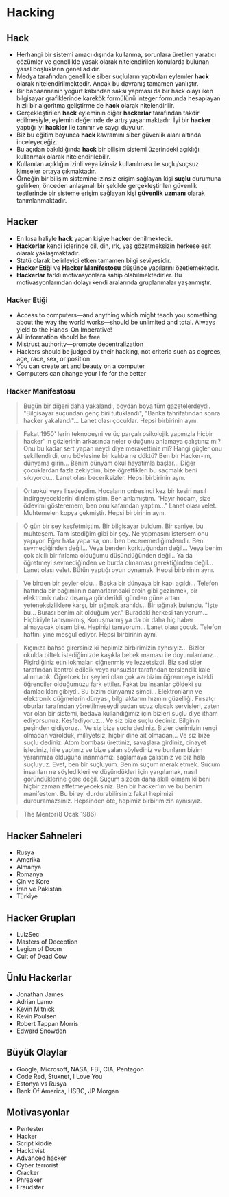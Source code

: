 # Hacking

## Hack

- Herhangi bir sistemi amacı dışında kullanma, sorunlara üretilen yaratıcı çözümler ve genellikle yasak olarak nitelendirilen konularda bulunan yasal boşlukların genel adıdır.
- Medya tarafından genellikle siber suçluların yaptıkları eylemler **hack** olarak nitelendirilmektedir. Ancak bu davranış tamamen yanlıştır.
- Bir babaannenin yoğurt kabından saksı yapması da bir hack olayı iken bilgisayar grafiklerinde karekök formülünü integer formunda hesaplayan hızlı bir algoritma geliştirme de **hack** olarak nitelendirilir.
- Gerçekleştirilen **hack** eyleminin diğer **hackerlar** tarafından takdir edilmesiyle, eylemin değerinde de artış yaşanmaktadır. İyi bir **hacker** yaptığı iyi **hackler** ile tanınır ve saygı duyulur.
- Biz bu eğitim boyunca **hack** kavramını siber güvenlik alanı altında inceleyeceğiz.
- Bu açıdan bakıldığında **hack** bir bilişim sistemi üzerindeki açıklığı kullanmak olarak nitelendirilebilir.
- Kullanılan açıklığın izinli veya izinsiz kullanılması ile suçlu/suçsuz kimseler ortaya çıkmaktadır.
- Örneğin bir bilişim sistemine izinsiz erişim sağlayan kişi **suçlu** durumuna gelirken, önceden anlaşmalı bir şekilde gerçekleştirilen güvenlik testlerinde bir sisteme erişim sağlayan kişi **güvenlik uzmanı** olarak tanımlanmaktadır.

## Hacker

- En kısa haliyle **hack** yapan kişiye **hacker** denilmektedir.
- **Hackerlar** kendi içlerinde dil, din, ırk, yaş gözetmeksizin herkese eşit olarak yaklaşmaktadır.
- Statü olarak belirleyici etken tamamen bilgi seviyesidir.
- **Hacker Etiği** ve **Hacker Manifestosu** düşünce yapılarını özetlemektedir.
- **Hackerlar** farklı motivasyonlara sahip olabilmektedirler. Bu motivasyonlarından dolayı kendi aralarında gruplanmalar yaşanmıştır.

### Hacker Etiği

- Access to computers—and anything which might teach you something about the way the world works—should be unlimited and total. Always yield to the Hands-On Imperative!
- All information should be free
- Mistrust authority—promote decentralization
- Hackers should be judged by their hacking, not criteria such as degrees, age, race, sex, or position
- You can create art and beauty on a computer
- Computers can change your life for the better

### Hacker Manifestosu

> Bugün bir diğeri daha yakalandı, boydan boya tüm gazetelerdeydi. "Bilgisayar suçundan genç biri tutuklandı", "Banka tahrifatından sonra hacker yakalandı"... Lanet olası çocuklar.
> Hepsi birbirinin aynı.

> Fakat 1950' lerin teknobeyni ve üç parçalı psikolojik yapınızla hiçbir hacker' ın gözlerinin arkasında neler olduğunu anlamaya çalıştınız mı? Onu bu kadar sert yapan neydi diye merakettiniz mi? Hangi güçler onu şekillendirdi, onu böylesine bir kalıba ne döktü? Ben bir Hacker-ım, dünyama girin... Benim dünyam okul hayatımla başlar... Diğer çocuklardan fazla zekiydim, bize öğrettikleri bu saçmalık beni sıkıyordu... Lanet olası beceriksizler.
> Hepsi birbirinin aynı.

> Ortaokul veya lisedeydim. Hocaların onbeşinci kez bir kesiri nasıl indirgeyeceklerini dinlemiştim. Ben anlamıştım. "Hayır hocam, size ödevimi gösteremem, ben onu kafamdan yaptım..." Lanet olası velet. Muhtemelen kopya çekmiştir.
> Hepsi birbirinin aynı.

> O gün bir şey keşfetmiştim. Bir bilgisayar buldum. Bir saniye, bu muhteşem. Tam istediğim gibi bir şey. Ne yapmasını istersem onu yapıyor. Eğer hata yaparsa, onu ben beceremediğimdendir. Beni sevmediğinden değil... Veya benden korktuğundan değil... Veya benim çok akıllı bir fırlama olduğumu düşündüğünden değil.. Ya da öğretmeyi sevmediğinden ve burda olmaması gerektiğinden değil... Lanet olası velet. Bütün yaptığı oyun oynamak.
> Hepsi birbirinin aynı.

> Ve birden bir şeyler oldu... Başka bir dünyaya bir kapı açıldı... Telefon hattında bir bağımlının damarlarındaki eroin gibi gezinmek, bir elektronik nabız dışarıya gönderildi, günden güne artan yeteneksizliklere karşı, bir sığınak aranıldı... Bir sığınak bulundu. "İşte bu... Burası benim ait olduğum yer." Buradaki herkesi tanıyorum... Hiçbiriyle tanışmamış, Konuşmamış ya da bir daha hiç haber almayacak olsam bile. Hepinizi tanıyorum... Lanet olası çocuk. Telefon hattını yine meşgul ediyor.
> Hepsi birbirinin aynı.

> Kıçınıza bahse girersiniz ki hepimiz birbirimizin aynısıyız... Bizler okulda biftek istediğimizde kaşıkla bebek maması ile doyurulanlarız... Pişirdiğiniz etin lokmaları çiğnenmiş ve lezzetsizdi. Biz sadistler tarafından kontrol edildik veya ruhsuzlar tarafından terslendik kale alınmadık. Öğretcek bir şeyleri olan çok azı bizim öğrenmeye istekli öğrenciler olduğumuzu fark ettiler. Fakat bu insanlar çöldeki su damlacıkları gibiydi. Bu bizim dünyamız şimdi... Elektronların ve elektronik düğmelerin dünyası, bilgi aktarım hızının güzelliği. Fırsatçı oburlar tarafından yönetilmeseydi sudan ucuz olacak servisleri, zaten var olan bir sistemi, bedava kullandığımız için bizleri suçlu diye itham ediyorsunuz. Keşfediyoruz... Ve siz bize suçlu dediniz. Bilginin peşinden gidiyoruz... Ve siz bize suçlu dediniz. Bizler derimizin rengi olmadan varolduk, milliyetsiz, hiçbir dine ait olmadan... Ve siz bize suçlu dediniz. Atom bombası ürettiniz, savaşlara girdiniz, cinayet işlediniz, hile yaptınız ve bize yalan söylediniz ve bunların bizim yararımıza olduğuna inanmamızı sağlamaya çalıştınız ve biz hala suçluyuz. Evet, ben bir suçluyum. Benim suçum merak etmek. Suçum insanları ne söyledikleri ve düşündükleri için yargılamak, nasıl göründüklerine göre değil. Suçum sizden daha akıllı olmam ki beni hiçbir zaman affetmeyeceksiniz. Ben bir hacker'ım ve bu benim manifestom. Bu bireyi durdurabilirsiniz fakat hepimizi durduramazsınız.
> Hepsinden öte, hepimiz birbirimizin aynısıyız.

> The Mentor(8 Ocak 1986)

## Hacker Sahneleri

- Rusya
- Amerika
- Almanya
- Romanya
- Çin ve Kore
- İran ve Pakistan
- Türkiye

## Hacker Grupları

- LulzSec
- Masters of Deception
- Legion of Doom
- Cult of Dead Cow

## Ünlü Hackerlar

- Jonathan James
- Adrian Lamo
- Kevin Mitnick
- Kevin Poulsen
- Robert Tappan Morris
- Edward Snowden

## Büyük Olaylar

- Google, Microsoft, NASA, FBI, CIA, Pentagon
- Code Red, Stuxnet, I Love You
- Estonya vs Rusya
- Bank Of America, HSBC, JP Morgan

## Motivasyonlar

- Pentester
- Hacker
- Script kiddie
- Hacktivist
- Advanced hacker
- Cyber terrorist
- Cracker
- Phreaker
- Fraudster
